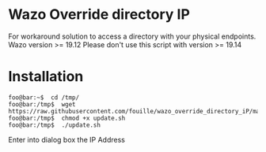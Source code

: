 # Wazo Override directory IP

For workaround solution to access a directory with your physical endpoints.
Wazo version >= 19.12
Please don't use this script with version >= 19.14

# Installation 

```console
foo@bar:~$  cd /tmp/
foo@bar:/tmp$  wget https://raw.githubusercontent.com/fouille/wazo_override_directory_iP/master/update.sh
foo@bar:/tmp$  chmod +x update.sh
foo@bar:/tmp$  ./update.sh
```

Enter into dialog box the IP Address
